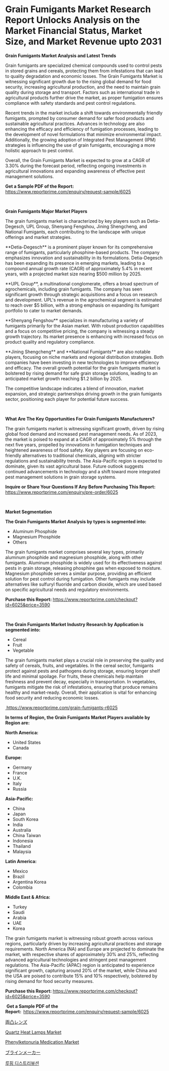 <p><h1>Grain Fumigants Market Research Report Unlocks Analysis on the Market Financial Status, Market Size, and Market Revenue upto 2031</h1></p><p><strong>Grain Fumigants Market Analysis and Latest Trends</strong></p>
<p><p>Grain fumigants are specialized chemical compounds used to control pests in stored grains and cereals, protecting them from infestations that can lead to quality degradation and economic losses. The Grain Fumigants Market is witnessing significant growth due to the rising global demand for food security, increasing agricultural production, and the need to maintain grain quality during storage and transport. Factors such as international trade in agricultural products further drive the market, as proper fumigation ensures compliance with safety standards and pest control regulations.</p><p>Recent trends in the market include a shift towards environmentally friendly fumigants, prompted by consumer demand for safer food products and sustainable agricultural practices. Advances in technology are also enhancing the efficacy and efficiency of fumigation processes, leading to the development of novel formulations that minimize environmental impact. Additionally, the growing adoption of Integrated Pest Management (IPM) strategies is influencing the use of grain fumigants, encouraging a more holistic approach to pest control.</p><p>Overall, the Grain Fumigants Market is expected to grow at a CAGR of 3.30% during the forecast period, reflecting ongoing investments in agricultural innovations and expanding awareness of effective pest management solutions.</p></p>
<p><strong>Get a Sample PDF of the Report:&nbsp;</strong> <a href="https://www.reportprime.com/enquiry/request-sample/6025">https://www.reportprime.com/enquiry/request-sample/6025</a></p>
<p>&nbsp;</p>
<p><strong>Grain Fumigants Major Market Players</strong></p>
<p><p>The grain fumigants market is characterized by key players such as Detia-Degesch, UPL Group, Shenyang Fengshou, Jining Shengcheng, and National Fumigants, each contributing to the landscape with unique offerings and market strategies.</p><p>**Detia-Degesch** is a prominent player known for its comprehensive range of fumigants, particularly phosphine-based products. The company emphasizes innovation and sustainability in its formulations. Detia-Degesch has been expanding its presence in emerging markets, leading to a compound annual growth rate (CAGR) of approximately 5.4% in recent years, with a projected market size nearing $500 million by 2025.</p><p>**UPL Group**, a multinational conglomerate, offers a broad spectrum of agrochemicals, including grain fumigants. The company has seen significant growth through strategic acquisitions and a focus on research and development. UPL's revenue in the agrochemical segment is estimated to reach over $5 billion, with a strong emphasis on expanding its fumigant portfolio to cater to market demands.</p><p>**Shenyang Fengshou** specializes in manufacturing a variety of fumigants primarily for the Asian market. With robust production capabilities and a focus on competitive pricing, the company is witnessing a steady growth trajectory. Its market presence is enhancing with increased focus on product quality and regulatory compliance.</p><p>**Jining Shengcheng** and **National Fumigants** are also notable players, focusing on niche markets and regional distribution strategies. Both companies have been investing in new technologies to improve efficiency and efficacy. The overall growth potential for the grain fumigants market is bolstered by rising demand for safe grain storage solutions, leading to an anticipated market growth reaching $1.2 billion by 2025. </p><p>The competitive landscape indicates a blend of innovation, market expansion, and strategic partnerships driving growth in the grain fumigants sector, positioning each player for potential future success.</p></p>
<p>&nbsp;</p>
<p><strong>What Are The Key Opportunities For Grain Fumigants Manufacturers?</strong></p>
<p><p>The grain fumigants market is witnessing significant growth, driven by rising global food demand and increased pest management needs. As of 2023, the market is poised to expand at a CAGR of approximately 5% through the next five years, propelled by innovations in fumigation techniques and heightened awareness of food safety. Key players are focusing on eco-friendly alternatives to traditional chemicals, aligning with stricter regulations and sustainability trends. The Asia-Pacific region is expected to dominate, given its vast agricultural base. Future outlook suggests continued advancements in technology and a shift toward more integrated pest management solutions in grain storage systems.</p></p>
<p><strong>Inquire or Share Your Questions If Any Before Purchasing This Report:</strong> <a href="https://www.reportprime.com/enquiry/pre-order/6025">https://www.reportprime.com/enquiry/pre-order/6025</a></p>
<p>&nbsp;</p>
<p><strong>Market Segmentation</strong></p>
<p><strong>The Grain Fumigants Market Analysis by types is segmented into:</strong></p>
<p><ul><li>Aluminum Phosphide</li><li>Magnesium Phosphide</li><li>Others</li></ul></p>
<p><p>The grain fumigants market comprises several key types, primarily aluminum phosphide and magnesium phosphide, along with other fumigants. Aluminum phosphide is widely used for its effectiveness against pests in grain storage, releasing phosphine gas when exposed to moisture. Magnesium phosphide serves a similar purpose, providing an efficient solution for pest control during fumigation. Other fumigants may include alternatives like sulfuryl fluoride and carbon dioxide, which are used based on specific agricultural needs and regulatory environments.</p></p>
<p><strong>Purchase this Report:&nbsp;</strong><a href="https://www.reportprime.com/checkout?id=6025&price=3590">https://www.reportprime.com/checkout?id=6025&price=3590</a></p>
<p>&nbsp;</p>
<p><strong>The Grain Fumigants Market Industry Research by Application is segmented into:</strong></p>
<p><ul><li>Cereal</li><li>Fruit</li><li>Vegetable</li></ul></p>
<p><p>The grain fumigants market plays a crucial role in preserving the quality and safety of cereals, fruits, and vegetables. In the cereal sector, fumigants protect against pests and pathogens during storage, ensuring longer shelf life and minimal spoilage. For fruits, these chemicals help maintain freshness and prevent decay, especially in transportation. In vegetables, fumigants mitigate the risk of infestations, ensuring that produce remains healthy and market-ready. Overall, their application is vital for enhancing food security and reducing economic losses.</p></p>
<p><a href="https://www.reportprime.com/grain-fumigants-r6025">&nbsp;https://www.reportprime.com/grain-fumigants-r6025</a></p>
<p><strong>In terms of Region, the Grain Fumigants Market Players available by Region are:</strong></p>
<p>
    <p> <strong> North America: </strong>
        <ul>
            <li>United States</li>
            <li>Canada</li>
        </ul>
        </p> 
    <p> <strong> Europe: </strong>
        <ul>
            <li>Germany</li>
            <li>France</li>
            <li>U.K.</li>
            <li>Italy</li>
            <li>Russia</li>
        </ul>
        </p> 
    <p> <strong> Asia-Pacific: </strong>
        <ul>
            <li>China</li>
            <li>Japan</li>
            <li>South Korea</li>
            <li>India</li>
            <li>Australia</li>
            <li>China Taiwan</li>
            <li>Indonesia</li>
            <li>Thailand</li>
            <li>Malaysia</li>
        </ul>
        </p> 
    <p> <strong> Latin America: </strong>
        <ul>
            <li>Mexico</li>
            <li>Brazil</li>
            <li>Argentina Korea</li>
            <li>Colombia</li>
        </ul>
        </p> 
    <p> <strong> Middle East & Africa: </strong>
        <ul>
            <li>Turkey</li>
            <li>Saudi</li>
            <li>Arabia</li>
            <li>UAE</li>
            <li>Korea</li>
        </ul>
    </p>
    </p>
<p><p>The grain fumigants market is witnessing robust growth across various regions, particularly driven by increasing agricultural practices and storage requirements. North America (NA) and Europe are projected to dominate the market, with respective shares of approximately 30% and 25%, reflecting advanced agricultural technologies and stringent pest management regulations. The Asia-Pacific (APAC) region is anticipated to experience significant growth, capturing around 20% of the market, while China and the USA are poised to contribute 15% and 10% respectively, bolstered by rising demand for food security measures.</p></p>
<p><strong>Purchase this Report: </strong><a href="https://www.reportprime.com/checkout?id=6025&price=3590">https://www.reportprime.com/checkout?id=6025&price=3590</a></p>
<p>&nbsp;<strong>Get a Sample PDF of the Report:&nbsp;&nbsp;</strong><a href="https://www.reportprime.com/enquiry/request-sample/6025">https://www.reportprime.com/enquiry/request-sample/6025</a></p>
<p><strong></strong></p>
<p><p><a href="https://medium.com/@olyy49keyt/%E6%80%A5%E6%88%90%E9%95%B7%E3%81%99%E3%82%8B%E5%8F%8C%E5%87%B8%E3%83%AC%E3%83%B3%E3%82%BA%E5%B8%82%E5%A0%B4%E3%82%BB%E3%82%AF%E3%82%BF%E3%83%BC-2031%E5%B9%B4%E3%81%BE%E3%81%A7%E3%81%AE%E5%B8%82%E5%A0%B4%E5%88%86%E6%9E%90%E3%81%A8%E6%88%90%E9%95%B7%E4%BA%88%E6%B8%AC-0f72058892c5">両凸レンズ</a></p><p><a href="https://medium.com/@abdulkoss1914/future-trajectory-of-the-quartz-heat-lamps-market-emerging-market-trends-and-forecasts-till-2031-873320ce47b2">Quartz Heat Lamps Market</a></p><p><a href="https://www.linkedin.com/pulse/insights-phenylketonuria-medication-market-size-which-expanding-qvrsf?trackingId=%2B1cvEV9PRaS3raoVTLxMtA%3D%3D">Phenylketonuria Medication Market</a></p><p><a href="https://medium.com/@olyy49keyt/%E3%83%96%E3%83%A9%E3%82%A4%E3%83%B3%E3%83%A1%E3%83%BC%E3%82%AB%E3%83%BC%E5%B8%82%E5%A0%B4%E3%81%AE%E8%A6%8F%E6%A8%A1%E3%81%AF15-%E3%81%AEcagr%E3%81%A7%E6%88%90%E9%95%B7%E3%81%97%E3%81%A6%E3%81%8A%E3%82%8A-%E3%81%93%E3%81%AE%E3%83%AC%E3%83%9D%E3%83%BC%E3%83%88%E3%81%AF%E5%B8%82%E5%A0%B4%E3%82%BB%E3%82%B0%E3%83%A1%E3%83%B3%E3%83%86%E3%83%BC%E3%82%B7%E3%83%A7%E3%83%B3-%E6%88%90%E9%95%B7-%E3%81%8A%E3%82%88%E3%81%B32024%E5%B9%B4%E3%81%8B%E3%82%892031%E5%B9%B4%E3%81%BE%E3%81%A7%E3%81%AE%E4%BA%88%E6%B8%AC%E3%81%AB%E3%81%A4%E3%81%84%E3%81%A6%E3%81%AE%E5%88%86%E6%9E%90%E3%82%92%E3%82%AB%E3%83%90%E3%83%BC%E3%81%97%E3%81%A6%E3%81%84%E3%81%BE%E3%81%99-bb41c3e73f8b">ブラインメーカー</a></p><p><a href="https://medium.com/@zlpjbqkb72/%EC%A7%80%EB%B6%95-%EC%9E%AC%EB%A3%8C-%EC%9C%A0%ED%86%B5-%EC%8B%9C%EC%9E%A5-%EA%B0%9C%EC%9A%94-%EC%A7%80%EC%97%AD-%EC%A0%84%EB%A7%9D-%EB%B0%8F-%EC%A7%80%EB%B6%95-%EC%9E%AC%EB%A3%8C-%EC%9C%A0%ED%86%B5-%EC%8B%9C%EC%9E%A5%EC%9D%98-%EA%B2%BD%EC%9F%81-%EC%A0%84%EB%9E%B5-2024%EB%85%84%EB%B6%80%ED%84%B0-2031%EB%85%84%EA%B9%8C%EC%A7%80-12-4-%EC%9D%98-%EC%97%B0%ED%8F%89%EA%B7%A0-%EC%84%B1%EC%9E%A5%EB%A5%A0-cagr-%EB%A1%9C-%EC%84%B1%EC%9E%A5%ED%95%A0-%EA%B2%83%EC%9C%BC%EB%A1%9C-%EC%98%88%EC%83%81%EB%90%A8-9e557a15c58d?postPublishedType=initial">루핑 디스트리뷰션</a></p></p>